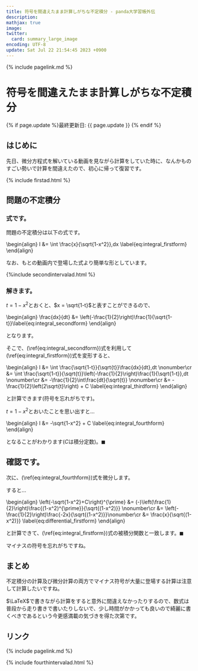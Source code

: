 ```yaml
---
title: 符号を間違えたまま計算しがちな不定積分 - panda大学習帳外伝
description: 
mathjax: true
image: 
twitter: 
  card: summary_large_image
encoding: UTF-8
update: Sat Jul 22 21:54:45 2023 +0900
---
```

{% include pagelink.md %}
# 符号を間違えたまま計算しがちな不定積分
{% if page.update %}最終更新日: {{ page.update }} {% endif %}
## はじめに
先日、微分方程式を解いている動画を見ながら計算をしていた時に、なんかものすごい勢いで計算を間違えたので、初心に帰って復習です。

{% include firstad.html %}

## 問題の不定積分
### 式です。
問題の不定積分は以下の式です。

\begin{align}
I &= \int \frac{x}{\sqrt{1-x^2}}\,dx \label{eq:integral_firstform}
\end{align}

なお、もとの動画内で登場した式より簡単な形としています。

{%include secondintervalad.html %}

### 解きます。

$t=1-x^2$とおくと、$x = \sqrt{1-t}$と表すことができるので、

\begin{align}
\frac{dx}{dt} &= \left(-\frac{1}{2}\right)\frac{1}{\sqrt{1-t}}\label{eq:integral_secondform}
\end{align}

となります。

そこで、(\ref{eq:integral_secondform})式を利用して(\ref{eq:integral_firstform})式を変形すると、

\begin{align}
I &= \int \frac{\sqrt{1-t}}{\sqrt{t}}\frac{dx}{dt}\,dt \nonumber\cr
&= \int \frac{\sqrt{1-t}}{\sqrt{t}}\left(-\frac{1}{2}\right)\frac{1}{\sqrt{1-t}}\,dt \nonumber\cr
&= -\frac{1}{2}\int\frac{dt}{\sqrt{t}} \nonumber\cr
&= -\frac{1}{2}\left(2\sqrt{t}\right) + C \label{eq:integral_thirdform}
\end{align}

と計算できます(符号を忘れがちです)。

$t=1-x^2$とおいたことを思い出すと…

\begin{align}
I &= -\sqrt{1-x^2} + C \label{eq:integral_fourthform}
\end{align}

となることがわかります($C$は積分定数)。$\blacksquare$
## 確認です。
次に、(\ref{eq:integral_fourthform})式を微分します。

すると…

\begin{align}
\left(-\sqrt{1-x^2}+C\right)^{\prime} &= (-)\left(\frac{1}{2}\right)\frac{(1-x^2)^{\prime}}{\sqrt{(1-x^2)}} \nonumber\cr
&= \left(-\frac{1}{2}\right)\frac{-2x}{\sqrt{(1-x^2)}}\nonumber\cr
&= \frac{x}{\sqrt{(1-x^2)}} \label{eq:differential_firstform}
\end{align}

と計算できて、(\ref{eq:integral_firstform})式の被積分関数と一致します。$\blacksquare$

マイナスの符号を忘れがちですね。
## まとめ
不定積分の計算及び微分計算の両方でマイナス符号が大量に登場する計算は注意して計算したいですね。

$\LaTeX$で書きながら計算をすると意外に間違えなかったりするので、数式は普段から走り書きで書いたりしないで、少し時間がかかっても良いので綺麗に書くべきであるという今更感満載の気づきを得た次第です。

## リンク
{% include pagelink.md %}

{% include fourthintervalad.html %}
